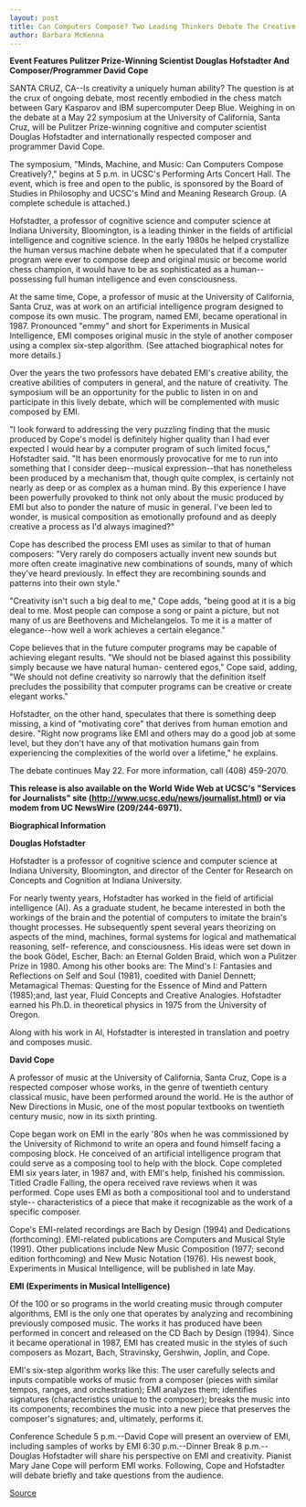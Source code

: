 ```yaml
---
layout: post
title: Can Computers Compose? Two Leading Thinkers Debate The Creative Ability Of Computers At UC Santa Cruz Symposium On May 22
author: Barbara McKenna
---
```


**Event Features Pulitzer Prize-Winning Scientist Douglas Hofstadter And Composer/Programmer David Cope**

SANTA CRUZ, CA--Is creativity a uniquely human ability? The  question is at the crux of ongoing debate, most recently embodied in  the chess match between Gary Kasparov and IBM supercomputer Deep  Blue. Weighing in on the debate at a May 22 symposium at the  University of California, Santa Cruz, will be Pulitzer Prize-winning  cognitive and computer scientist Douglas Hofstadter and  internationally respected composer and programmer David Cope.

The symposium, "Minds, Machine, and Music: Can Computers  Compose Creatively?," begins at 5 p.m. in UCSC's Performing Arts  Concert Hall. The event, which is free and open to the public, is  sponsored by the Board of Studies in Philosophy and UCSC's Mind and  Meaning Research Group. (A complete schedule is attached.)

Hofstadter, a professor of cognitive science and computer  science at Indiana University, Bloomington, is a leading thinker in  the fields of artificial intelligence and cognitive science. In the  early 1980s he helped crystallize the human versus machine debate  when he speculated that if a computer program were ever to  compose deep and original music or become world chess champion, it  would have to be as sophisticated as a human--possessing full  human intelligence and even consciousness.

At the same time, Cope, a professor of music at the University  of California, Santa Cruz, was at work on an artificial intelligence  program designed to compose its own music. The program, named  EMI, became operational in 1987. Pronounced "emmy" and short for  Experiments in Musical Intelligence, EMI composes original music in  the style of another composer using a complex six-step algorithm.  (See attached biographical notes for more details.)

Over the years the two professors have debated EMI's creative  ability, the creative abilities of computers in general, and the  nature of creativity. The symposium will be an opportunity for the  public to listen in on and participate in this lively debate, which  will be complemented with music composed by EMI.

"I look forward to addressing the very puzzling finding that the  music produced by Cope's model is definitely higher quality than I  had ever expected I would hear by a computer program of such  limited focus," Hofstadter said. "It has been enormously provocative  for me to run into something that I consider deep--musical  expression--that has nonetheless been produced by a mechanism  that, though quite complex, is certainly not nearly as deep or as  complex as a human mind. By this experience I have been powerfully  provoked to think not only about the music produced by EMI but also  to ponder the nature of music in general. I've been led to wonder, is  musical composition as emotionally profound and as deeply creative  a process as I'd always imagined?"

Cope has described the process EMI uses as similar to that of  human composers: "Very rarely do composers actually invent new  sounds but more often create imaginative new combinations of  sounds, many of which they've heard previously. In effect they are  recombining sounds and patterns into their own style."

"Creativity isn't such a big deal to me," Cope adds, "being good  at it is a big deal to me. Most people can compose a song or paint a  picture, but not many of us are Beethovens and Michelangelos. To me  it is a matter of elegance--how well a work achieves a certain  elegance."

Cope believes that in the future computer programs may be  capable of achieving elegant results. "We should not be biased  against this possibility simply because we have natural human- centered egos," Cope said, adding, "We should not define creativity  so narrowly that the definition itself precludes the possibility that  computer programs can be creative or create elegant works."

Hofstadter, on the other hand, speculates that there is  something deep missing, a kind of "motivating core" that derives  from human emotion and desire. "Right now programs like EMI and  others may do a good job at some level, but they don't have any of  that motivation humans gain from experiencing the complexities of  the world over a lifetime," he explains.

The debate continues May 22. For more information, call (408)  459-2070.

**This release is also available on the World Wide Web at UCSC's  "Services for Journalists" site  (<http://www.ucsc.edu/news/journalist.html>) or via modem from UC  NewsWire (209/244-6971).**

**Biographical Information**

**Douglas Hofstadter**

Hofstadter is a professor of cognitive science and computer  science at Indiana University, Bloomington, and director of the  Center for Research on Concepts and Cognition at Indiana University.

For nearly twenty years, Hofstadter has worked in the field of  artificial intelligence (AI). As a graduate student, he became  interested in both the workings of the brain and the potential of  computers to imitate the brain's thought processes. He subsequently  spent several years theorizing on aspects of the mind, machines,  formal systems for logical and mathematical reasoning, self- reference, and consciousness. His ideas were set down in the book  Gödel, Escher, Bach: an Eternal Golden Braid, which won a Pulitzer  Prize in 1980. Among his other books are: The Mind's I: Fantasies and  Reflections on Self and Soul (1981), coedited with Daniel Dennett;  Metamagical Themas: Questing for the Essence of Mind and Pattern  (1985);and, last year, Fluid Concepts and Creative Analogies.  Hofstadter earned his Ph.D. in theoretical physics in 1975 from the  University of Oregon.

Along with his work in AI, Hofstadter is interested in  translation and poetry and composes music.

**David Cope**

A professor of music at the University of California, Santa  Cruz, Cope is a respected composer whose works, in the genre of  twentieth century classical music, have been performed around the  world. He is the author of New Directions in Music, one of the most  popular textbooks on twentieth century music, now in its sixth  printing.

Cope began work on EMI in the early '80s when he was  commissioned by the University of Richmond to write an opera and  found himself facing a composing block. He conceived of an artificial  intelligence program that could serve as a composing tool to help  with the block. Cope completed EMI six years later, in 1987 and,  with EMI's help, finished his commission. Titled Cradle Falling, the  opera received rave reviews when it was performed. Cope uses EMI  as both a compositional tool and to understand style-- characteristics of a piece that make it recognizable as the work of a  specific composer.

Cope's EMI-related recordings are Bach by Design (1994) and  Dedications (forthcoming). EMI-related publications are Computers  and Musical Style (1991). Other publications include New Music  Composition (1977; second edition forthcoming) and New Music  Notation (1976). His newest book, Experiments in Musical  Intelligence, will be published in late May.

**EMI (Experiments in Musical Intelligence)**

Of the 100 or so programs in the world creating music through  computer algorithms, EMI is the only one that operates by analyzing  and recombining previously composed music. The works it has  produced have been performed in concert and released on the CD Bach  by Design (1994). Since it became operational in 1987, EMI has  created music in the styles of such composers as Mozart, Bach,  Stravinsky, Gershwin, Joplin, and Cope.

EMI's six-step algorithm works like this: The user carefully  selects and inputs compatible works of music from a composer  (pieces with similar tempos, ranges, and orchestration); EMI  analyzes them; identifies signatures (characteristics unique to the  composer); breaks the music into its components; recombines the  music into a new piece that preserves the composer's signatures;  and, ultimately, performs it.

Conference Schedule 5 p.m.--David Cope will present an overview of EMI, including  samples of works by EMI 6:30 p.m.--Dinner Break 8 p.m.--Douglas Hofstadter will share his perspective on EMI and  creativity. Pianist Mary Jane Cope will perform EMI works.  Following, Cope and Hofstadter will debate briefly and take  questions from the audience.

[Source](http://www1.ucsc.edu/news_events/press_releases/archive/95-96/05-96/050296-Debate_on_creative_.html "Permalink to 050296-Debate_on_creative_")
